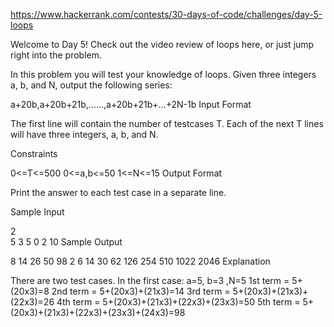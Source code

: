 https://www.hackerrank.com/contests/30-days-of-code/challenges/day-5-loops

Welcome to Day 5! Check out the video review of loops here, or just jump right into the problem.

In this problem you will test your knowledge of loops. Given three integers a, b, and N, output the following series:

a+20b,a+20b+21b,......,a+20b+21b+...+2N-1b
Input Format

The first line will contain the number of testcases T. Each of the next T lines will have three integers, a, b, and N.

Constraints

0<=T<=500
0<=a,b<=50
1<=N<=15
Output Format

Print the answer to each test case in a separate line.

Sample Input

2    
5 3 5
0 2 10
Sample Output

8 14 26 50 98
2 6 14 30 62 126 254 510 1022 2046
Explanation

There are two test cases. 
In the first case: a=5, b=3 ,N=5 
1st term =   5+(20x3)=8 
2nd term = 5+(20x3)+(21x3)=14 
3rd term =  5+(20x3)+(21x3)+(22x3)=26 
4th term =  5+(20x3)+(21x3)+(22x3)+(23x3)=50 
5th term =  5+(20x3)+(21x3)+(22x3)+(23x3)+(24x3)=98